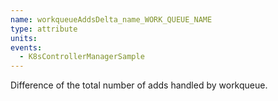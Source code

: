 ```yaml
---
name: workqueueAddsDelta_name_WORK_QUEUE_NAME
type: attribute
units:
events:
  - K8sControllerManagerSample
---
```


Difference of the total number of adds handled by workqueue.